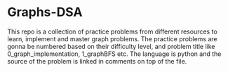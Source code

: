 # Graphs-DSA
This repo is a collection of practice problems from different resources to learn, implement and master graph problems.
The practice problems are gonna be numbered based on their difficulty level, and problem title like 0_graph_implementation, 1_graphBFS etc.
The language is python and the source of the problem is linked in comments on top of the file.

